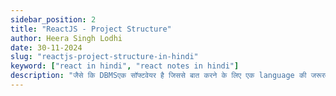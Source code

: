 ```yaml
---
sidebar_position: 2
title: "ReactJS - Project Structure"
author: Heera Singh Lodhi
date: 30-11-2024
slug: "reactjs-project-structure-in-hindi"
keyword: ["react in hindi", "react notes in hindi"]
description: "जैसे कि DBMSएक सॉफ्टवेयर है जिससे बात करने के लिए एक language की जरूरत होती है बो है SQL जिससे हम अपने अनुरूप dbms software काम करा सके। SQL एक query language है जिसका उपयोग database से query (query/ask something from database) करने के लिए करते है। SQL में बहुत से commands होती जिनका specific उपयोग होता है।"
---
```

